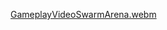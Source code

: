 [GameplayVideoSwarmArena.webm](https://github.com/user-attachments/assets/017f5220-17c7-48b2-9fd0-ba590aae7c49)
